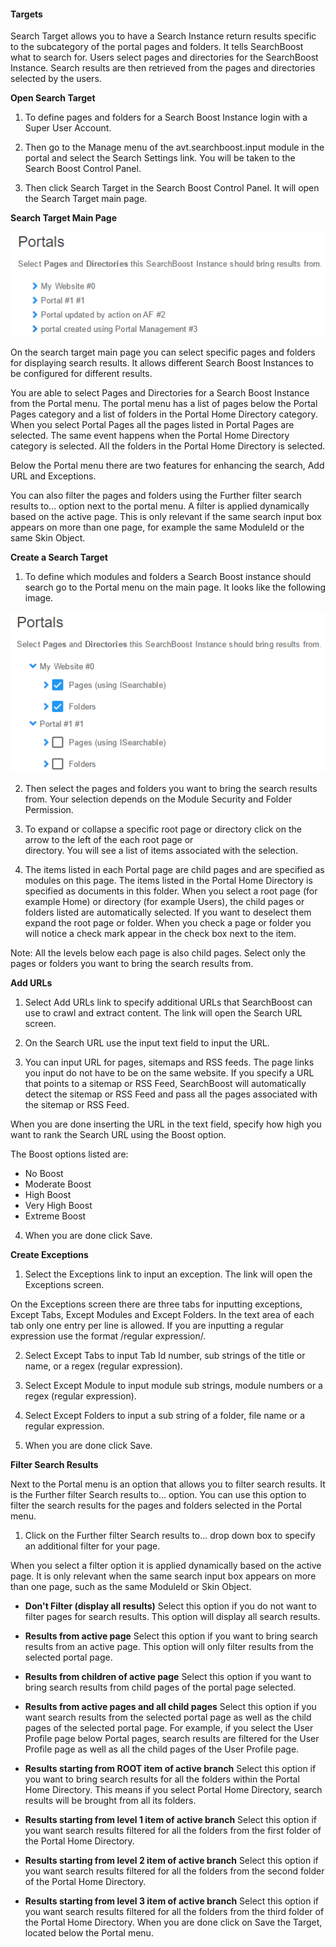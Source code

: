 #### Targets

Search Target allows you to have a Search Instance return results specific to the subcategory of the portal pages and folders. It tells SearchBoost what to search for. Users select pages and directories for the SearchBoost Instance. Search results are then retrieved from the pages and directories selected by the users.

**Open Search Target**

1. To define pages and folders for a Search Boost Instance login with a Super User Account.

2. Then go to the Manage menu of the avt.searchboost.input module in the portal and select the Search Settings link. You will be taken to the Search Boost Control Panel.

3. Then click Search Target in the Search Boost Control Panel. It will open the Search Target main page.

**Search Target Main Page**

![](/search-boost/indexing/assets/2016-08-12_1802.png)

On the search target main page you can select specific pages and folders for displaying search results. It allows different Search Boost Instances to be configured for different results. 

You are able to select Pages and Directories for a Search Boost Instance from the Portal menu. The portal menu has a list of pages below the Portal Pages category and a list of folders in the Portal Home Directory category. When you select Portal Pages all the pages listed in Portal Pages are selected. The same event happens when the Portal Home Directory category is selected. All the folders in the Portal Home Directory is selected.

Below the Portal menu there are two features for enhancing the search, Add URL and Exceptions.

You can also filter the pages and folders using the Further filter search results to... option next to the portal menu. A filter is applied dynamically based on the active page. This is only relevant if the same search input box appears on more than one page, for example the same ModuleId or the same Skin Object.

**Create a Search Target**

1. To define which modules and folders a Search Boost instance should search go to the Portal menu on the main page. It looks like the following image.

![](/search-boost/indexing/assets/2016-08-12_1803.png)

2. Then select the pages and folders you want to bring the search results from. Your selection depends on the Module Security and Folder Permission. 

3. To expand or collapse a specific root page or directory click on the arrow to the left of the each root page or   
 directory. You will see a list of items associated with the selection.

4. The items listed in each Portal page are child pages and are specified as modules on this page. The items listed in the Portal Home Directory is specified as documents in this folder. When you select a root page (for example Home) or directory (for example Users), the child pages or folders listed are automatically selected. If you want to deselect them expand the root page or folder. When you check a page or folder you will notice a check mark appear in the check box next to the item.

Note: All the levels below each page is also child pages. Select only the pages or folders you want to bring the search results from. 

**Add URLs**

1. Select Add URLs link to specify additional URLs that SearchBoost can use to crawl and extract content. The link will open the Search URL screen.

2. On the Search URL use the input text field to input the URL.

3. You can input URL for pages, sitemaps and RSS feeds. The page links you input do not have to be on the same website. If you specify a URL that points to a sitemap or RSS Feed, SearchBoost will automatically detect the sitemap or RSS Feed and pass all the pages associated with the sitemap or RSS Feed.

When you are done inserting the URL in the text field, specify how high you want to rank the Search URL using the Boost option.

The Boost options listed are: 

  * No Boost
  * Moderate Boost
  * High Boost
  * Very High Boost
  * Extreme Boost

4. When you are done click Save.

**Create Exceptions**

1. Select the Exceptions link to input an exception. The link will open the Exceptions screen. 

On the Exceptions screen there are three tabs for inputting exceptions, Except Tabs, Except Modules and Except Folders. In the text area of each tab only one entry per line is allowed. If you are inputting a regular expression use the format /regular expression/.

2. Select Except Tabs to input Tab Id number, sub strings of the title or name, or a regex (regular expression). 

3. Select Except Module to input module sub strings, module numbers or a regex (regular expression).

4. Select Except Folders to input a sub string of a folder, file name or a regular expression.

5. When you are done click Save.


**Filter Search Results**

Next to the Portal menu is an option that allows you to filter search results. It is the Further filter Search results to... option. You can use this option to filter the search results for the pages and folders selected in the Portal menu.

1. Click on the Further filter Search results to... drop down box to specify an additional filter for your page.

When you select a filter option it is applied dynamically based on the active page. It is only relevant when the same search input box appears on more than one page, such as the same ModuleId or Skin Object. 

  * **Don't Filter (display all results)**
Select this option if you do not want to filter pages for search results. This option will display all search results.

  * **Results from active page**
Select this option if you want to bring search results from an active page. This option will only filter results from the selected portal page.

  * **Results from children of active page**
Select this option if you want to bring search results from child pages of the portal page selected.

  * **Results from active pages and all child pages**
Select this option if you want search results from the selected portal page as well as the child pages of the selected portal page. For example, if you select the User Profile page below Portal pages, search results are filtered for the User Profile page as well as all the child pages of the User Profile page.

  * **Results starting from ROOT item of active branch**
Select this option if you want to bring search results for all the folders within the Portal Home Directory. This means if you select Portal Home Directory, search results will be brought from all its folders.

  * **Results starting from level 1 item of active branch**
Select this option if you want search results filtered for all the folders from the first folder of the Portal Home Directory.

  * **Results starting from level 2 item of active branch**
Select this option if you want search results filtered for all the folders from the second folder of the Portal Home Directory.

  * **Results starting from level 3 item of active branch**
Select this option if you want search results filtered for all the folders from the third folder of the Portal Home Directory.
When you are done click on Save the Target, located below the Portal menu. 
